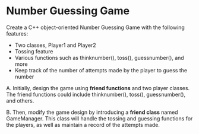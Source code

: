 <h1>Number Guessing Game</h1>

<p>Create a C++ object-oriented Number Guessing Game with the following features:</p>
<ul>
<li>Two classes, Player1 and Player2</li>
<li>Tossing feature</li>
<li>Various functions such as thinknumber(), toss(), guessnumber(), and more</li>
<li>Keep track of the number of attempts made by the player to guess the number</li>
</ul>

<p>A. Initially, design the game using <strong>friend functions</strong> and two player classes. The friend functions could include thinknumber(), toss(), guessnumber(), and others.</p>

<p>B. Then, modify the game design by introducing a <strong>friend class</strong> named GameManager. This class will handle the tossing and guessing functions for the players, as well as maintain a record of the attempts made.</p>